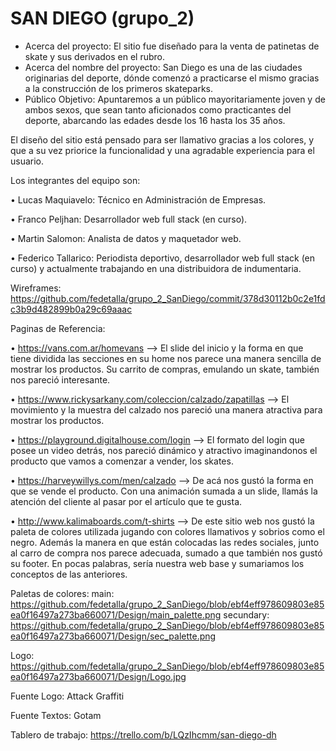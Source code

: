 # SAN DIEGO (grupo_2)

- Acerca del proyecto: El sitio fue diseñado para la venta de patinetas de skate y sus derivados en el rubro.
- Acerca del nombre del proyecto: San Diego es una de las ciudades originarias del deporte, dónde comenzó a practicarse el mismo gracias a la construcción de los primeros skateparks.
- Público Objetivo: Apuntaremos a un público mayoritariamente joven y de ambos sexos, que sean tanto aficionados como practicantes del deporte, abarcando las edades desde los 16 hasta los 35 años.

El diseño del sitio está pensado para ser llamativo gracias a los colores, y que a su vez priorice la funcionalidad y una agradable experiencia para el usuario. 

Los integrantes del equipo son:

•	Lucas Maquiavelo: Técnico en Administración de Empresas.

•   Franco Peljhan: Desarrollador web full stack (en curso).

•	Martin Salomon: Analista de datos y maquetador web.

•	Federico Tallarico: Periodista deportivo, desarrollador web full stack (en curso) y actualmente trabajando en una distribuidora de indumentaria.

Wireframes: https://github.com/fedetalla/grupo_2_SanDiego/commit/378d30112b0c2e1fdc3b9d482899b0a29c69aaac 

Paginas de Referencia:

•	https://vans.com.ar/homevans --> El slide del inicio y la forma en que tiene dividida las secciones en su home nos parece una manera sencilla de mostrar los productos. Su carrito de compras, emulando un skate, también nos pareció interesante.

•	https://www.rickysarkany.com/coleccion/calzado/zapatillas --> El movimiento y la muestra del calzado nos pareció una manera atractiva para mostrar los productos.

•	https://playground.digitalhouse.com/login --> El formato del login que posee un video detrás, nos pareció dinámico y atractivo imaginandonos el producto que vamos a comenzar a vender, los skates.

•	https://harveywillys.com/men/calzado --> De acá nos gustó la forma en que se vende el producto. Con una animación sumada a un slide, llamás la atención del cliente al pasar por el artículo que te gusta.

•	http://www.kalimaboards.com/t-shirts --> De este sitio web nos gustó la paleta de colores utilizada jugando con colores llamativos y sobrios como el negro. Además la manera en que están colocadas las redes sociales, junto al carro de compra nos parece adecuada, sumado a que también nos gustó su footer. En pocas palabras, sería nuestra web base y sumariamos los conceptos de las anteriores.

Paletas de colores:
main: https://github.com/fedetalla/grupo_2_SanDiego/blob/ebf4eff978609803e85ea0f16497a273ba660071/Design/main_palette.png
secundary: https://github.com/fedetalla/grupo_2_SanDiego/blob/ebf4eff978609803e85ea0f16497a273ba660071/Design/sec_palette.png 

Logo: https://github.com/fedetalla/grupo_2_SanDiego/blob/ebf4eff978609803e85ea0f16497a273ba660071/Design/Logo.jpg

Fuente Logo: Attack Graffiti

Fuente Textos: Gotam

Tablero de trabajo:  https://trello.com/b/LQzIhcmm/san-diego-dh
